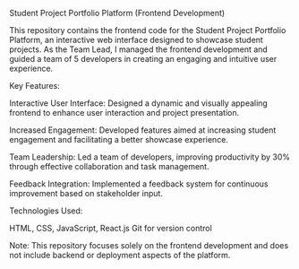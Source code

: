 Student Project Portfolio Platform (Frontend Development)

This repository contains the frontend code for the Student Project Portfolio Platform, an interactive web interface designed to showcase student projects. As the Team Lead, I managed the frontend development and guided a team of 5 developers in creating an engaging and intuitive user experience.

Key Features:

Interactive User Interface: Designed a dynamic and visually appealing frontend to enhance user interaction and project presentation.

Increased Engagement: Developed features aimed at increasing student engagement and facilitating a better showcase experience.

Team Leadership: Led a team of developers, improving productivity by 30% through effective collaboration and task management.

Feedback Integration: Implemented a feedback system for continuous improvement based on stakeholder input.

Technologies Used:

HTML, CSS, JavaScript, React.js
Git for version control

Note: This repository focuses solely on the frontend development and does not include backend or deployment aspects of the platform.
